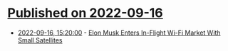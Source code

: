 # [Published on 2022-09-16](index.md)

* [2022-09-16, 15:20:00](https://tech.slashdot.org/story/22/09/16/1454235/elon-musk-enters-in-flight-wi-fi-market-with-small-satellites?utm_source=rss1.0mainlinkanon&utm_medium=feed) - [Elon Musk Enters In-Flight Wi-Fi Market With Small Satellites](https://tech.slashdot.org/story/22/09/16/1454235/elon-musk-enters-in-flight-wi-fi-market-with-small-satellites?utm_source=rss1.0mainlinkanon&utm_medium=feed)
